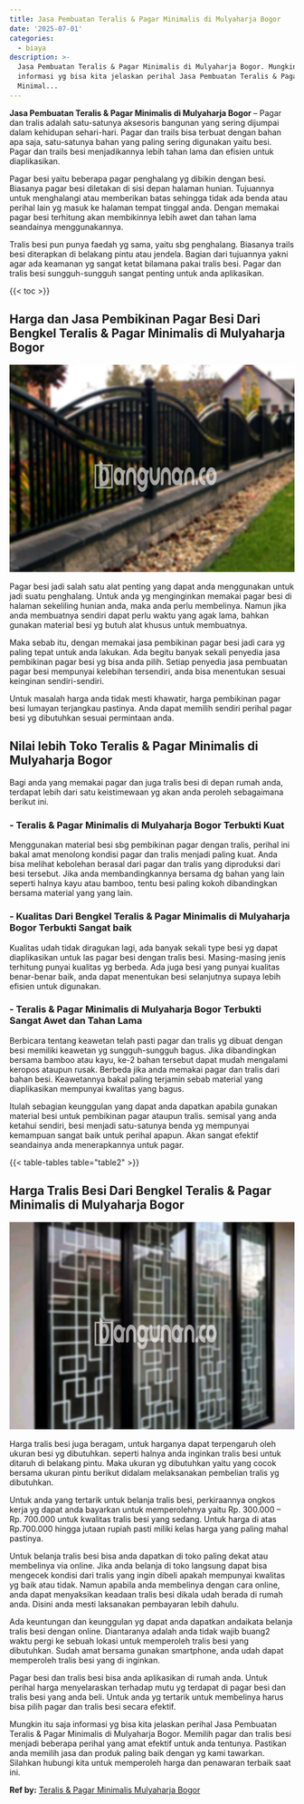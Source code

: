 ```yaml
---
title: Jasa Pembuatan Teralis & Pagar Minimalis di Mulyaharja Bogor
date: '2025-07-01'
categories:
  - biaya
description: >-
  Jasa Pembuatan Teralis & Pagar Minimalis di Mulyaharja Bogor. Mungkin itu saja
  informasi yg bisa kita jelaskan perihal Jasa Pembuatan Teralis & Pagar
  Minimal...
---
```


**Jasa Pembuatan Teralis & Pagar Minimalis di Mulyaharja Bogor** – Pagar dan tralis adalah satu-satunya aksesoris bangunan yang sering dijumpai dalam kehidupan sehari-hari. Pagar dan trails bisa terbuat dengan bahan apa saja, satu-satunya bahan yang paling sering digunakan yaitu besi. Pagar dan trails besi menjadikannya lebih tahan lama dan efisien untuk diaplikasikan.

Pagar besi yaitu beberapa pagar penghalang yg dibikin dengan besi. Biasanya pagar besi diletakan di sisi depan halaman hunian. Tujuannya untuk menghalangi atau memberikan batas sehingga tidak ada benda atau perihal lain yg masuk ke halaman tempat tinggal anda. Dengan memakai pagar besi terhitung akan membikinnya lebih awet dan tahan lama seandainya menggunakannya.

Tralis besi pun punya faedah yg sama, yaitu sbg penghalang. Biasanya trails besi diterapkan di belakang pintu atau jendela. Bagian dari tujuannya yakni agar ada keamanan yg sangat ketat bilamana pakai tralis besi. Pagar dan tralis besi sungguh-sungguh sangat penting untuk anda aplikasikan.

{{< toc >}}

## Harga dan Jasa Pembikinan Pagar Besi Dari Bengkel Teralis & Pagar Minimalis di Mulyaharja Bogor

![Jasa Pembuatan Teralis & Pagar Minimalis di Mulyaharja Bogor](/images/pagar-minimalis-murah-52.png)

Pagar besi jadi salah satu alat penting yang dapat anda menggunakan untuk jadi suatu penghalang. Untuk anda yg menginginkan memakai pagar besi di halaman sekeliling hunian anda, maka anda perlu membelinya. Namun jika anda membuatnya sendiri dapat perlu waktu yang agak lama, bahkan gunakan material besi yg butuh alat khusus untuk membuatnya.

Maka sebab itu, dengan memakai jasa pembikinan pagar besi jadi cara yg paling tepat untuk anda lakukan. Ada begitu banyak sekali penyedia jasa pembikinan pagar besi yg bisa anda pilih. Setiap penyedia jasa pembuatan pagar besi mempunyai kelebihan tersendiri, anda bisa menentukan sesuai keinginan sendiri-sendiri.

Untuk masalah harga anda tidak mesti khawatir, harga pembikinan pagar besi lumayan terjangkau pastinya. Anda dapat memilih sendiri perihal pagar besi yg dibutuhkan sesuai permintaan anda.

## Nilai lebih Toko Teralis & Pagar Minimalis di Mulyaharja Bogor

Bagi anda yang memakai pagar dan juga tralis besi di depan rumah anda, terdapat lebih dari satu keistimewaan yg akan anda peroleh sebagaimana berikut ini.

### \- Teralis & Pagar Minimalis di Mulyaharja Bogor Terbukti Kuat

Menggunakan material besi sbg pembikinan pagar dengan tralis, perihal ini bakal amat menolong kondisi pagar dan tralis menjadi paling kuat. Anda bisa melihat kebolehan berasal dari pagar dan tralis yang diproduksi dari besi tersebut. Jika anda membandingkannya bersama dg bahan yang lain seperti halnya kayu atau bamboo, tentu besi paling kokoh dibandingkan bersama material yang yang lain.

### \- Kualitas Dari Bengkel Teralis & Pagar Minimalis di Mulyaharja Bogor Terbukti Sangat baik

Kualitas udah tidak diragukan lagi, ada banyak sekali type besi yg dapat diaplikasikan untuk las pagar besi dengan tralis besi. Masing-masing jenis terhitung punyai kualitas yg berbeda. Ada juga besi yang punyai kualitas benar-benar baik, anda dapat menentukan besi selanjutnya supaya lebih efisien untuk digunakan.

### \- Teralis & Pagar Minimalis di Mulyaharja Bogor Terbukti Sangat Awet dan Tahan Lama

Berbicara tentang keawetan telah pasti pagar dan tralis yg dibuat dengan besi memiliki keawetan yg sungguh-sungguh bagus. Jika dibandingkan bersama bamboo atau kayu, ke-2 bahan tersebut dapat mudah mengalami keropos ataupun rusak. Berbeda jika anda memakai pagar dan tralis dari bahan besi. Keawetannya bakal paling terjamin sebab material yang diaplikasikan mempunyai kwalitas yang bagus.

Itulah sebagian keunggulan yang dapat anda dapatkan apabila gunakan material besi untuk pembikinan pagar ataupun tralis. semisal yang anda ketahui sendiri, besi menjadi satu-satunya benda yg mempunyai kemampuan sangat baik untuk perihal apapun. Akan sangat efektif seandainya anda menerapkannya untuk pagar.

{{< table-tables table="table2" >}}

## Harga Tralis Besi Dari Bengkel Teralis & Pagar Minimalis di Mulyaharja Bogor

![Jasa Pembuatan Teralis & Pagar Minimalis di Mulyaharja Bogor](/images/teralis-minimalis-murah-02.png)

Harga tralis besi juga beragam, untuk harganya dapat terpengaruh oleh ukuran besi yg dibutuhkan. seperti halnya anda inginkan tralis besi untuk ditaruh di belakang pintu. Maka ukuran yg dibutuhkan yaitu yang cocok bersama ukuran pintu berikut didalam melaksanakan pembelian tralis yg dibutuhkan.

Untuk anda yang tertarik untuk belanja tralis besi, perkiraannya ongkos kerja yg dapat anda bayarkan untuk memperolehnya yaitu Rp. 300.000 – Rp. 700.000 untuk kwalitas tralis besi yang sedang. Untuk harga di atas Rp.700.000 hingga jutaan rupiah pasti miliki kelas harga yang paling mahal pastinya.

Untuk belanja tralis besi bisa anda dapatkan di toko paling dekat atau membelinya via online. Jika anda belanja di toko langsung dapat bisa mengecek kondisi dari tralis yang ingin dibeli apakah mempunyai kwalitas yg baik atau tidak. Namun apabila anda membelinya dengan cara online, anda dapat menyaksikan keadaan tralis besi dikala udah berada di rumah anda. Disini anda mesti laksanakan pembayaran lebih dahulu.

Ada keuntungan dan keunggulan yg dapat anda dapatkan andaikata belanja tralis besi dengan online. Diantaranya adalah anda tidak wajib buang2 waktu pergi ke sebuah lokasi untuk memperoleh tralis besi yang dibutuhkan. Sudah amat bersama gunakan smartphone, anda udah dapat memperoleh tralis besi yang di inginkan.

Pagar besi dan tralis besi bisa anda aplikasikan di rumah anda. Untuk perihal harga menyelaraskan terhadap mutu yg terdapat di pagar besi dan tralis besi yang anda beli. Untuk anda yg tertarik untuk membelinya harus bisa pilih pagar dan tralis besi secara efektif.

Mungkin itu saja informasi yg bisa kita jelaskan perihal Jasa Pembuatan Teralis & Pagar Minimalis di Mulyaharja Bogor. Memilih pagar dan tralis besi menjadi beberapa perihal yang amat efektif untuk anda tentunya. Pastikan anda memilih jasa dan produk paling baik dengan yg kami tawarkan. Silahkan hubungi kita untuk memperoleh harga dan penawaran terbaik saat ini.

**Ref by:** [Teralis & Pagar Minimalis Mulyaharja Bogor](https://id.wikipedia.org/wiki/Teralis)
